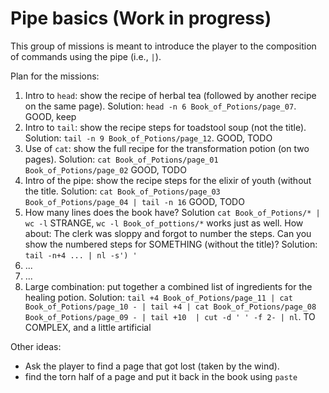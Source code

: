 Pipe basics (Work in progress)
==============================

This group of missions is meant to introduce the player to the composition of
commands using the pipe (i.e., `|`).

Plan for the missions:
1. Intro to `head`: show the recipe of herbal tea (followed by another recipe
   on the same page). Solution: `head -n 6 Book_of_Potions/page_07`.
   GOOD, keep
2. Intro to `tail`: show the recipe steps for toadstool soup (not the title).
   Solution: `tail -n 9 Book_of_Potions/page_12`.
   GOOD, TODO
3. Use of `cat`: show the full recipe for the transformation potion (on two
   pages). Solution: `cat Book_of_Potions/page_01 Book_of_Potions/page_02`
   GOOD, TODO
4. Intro of the pipe: show the recipe steps for the elixir of youth (without
   the title. Solution: `cat Book_of_Potions/page_03 Book_of_Potions/page_04 | tail -n 16`
   GOOD, TODO
5. How many lines does the book have? Solution `cat Book_of_Potions/* | wc -l`
   STRANGE, `wc -l Book_of_pottions/*` works just as well.
   How about: The clerk was sloppy and forgot to number the steps. Can you
   show the numbered steps for SOMETHING (without the title)? Solution: `tail -n+4 ... | nl -s') '`
6. ...
7. ...
8. Large combination: put together a combined list of ingredients for the
   healing potion. Solution: `tail +4 Book_of_Potions/page_11 | cat Book_of_Potions/page_10 - | tail +4 | cat Book_of_Potions/page_08 Book_of_Potions/page_09 - | tail +10  | cut -d ' ' -f 2- | nl`.
   TO COMPLEX, and a little artificial


Other ideas:
- Ask the player to find a page that got lost (taken by the wind).
- find the torn half of a page and put it back in the book using `paste`
